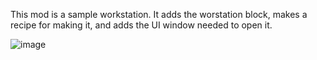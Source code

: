 This mod is a sample workstation.  It adds the worstation block, makes a recipe for making it, and adds the UI window needed to open it.

![image](https://user-images.githubusercontent.com/27104963/30002763-66e25a04-907f-11e7-8052-89523a916672.png)
